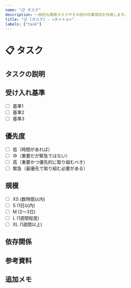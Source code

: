 ```yaml
---
name: "📋 タスク"
description: 一般的な開発タスクやその他の作業項目を作成します。
title: "📋 [タスク] - <タイトル>"
labels: ["task"]
---
```


# 📋 タスク

## タスクの説明
<!-- タスクの目的、範囲、期待される成果物について記入してください... -->

## 受け入れ基準
<!-- このタスクが完了したと見なされるための基準 -->
- [ ] 基準1
- [ ] 基準2
- [ ] 基準3

## 優先度
<!-- このタスクの優先度を選択してください -->
- [ ] 低（時間があれば）
- [ ] 中（重要だが緊急ではない）
- [ ] 高（重要かつ優先的に取り組むべき）
- [ ] 緊急（最優先で取り組む必要がある）

## 規模
<!-- タスクの規模または複雑さを選択してください -->
- [ ] XS (数時間以内)
- [ ] S (1日以内)
- [ ] M (2〜3日)
- [ ] L (1週間程度)
- [ ] XL (1週間以上)

## 依存関係
<!-- このタスクが依存する他のタスクやIssue -->

## 参考資料
<!-- タスク実行に役立つ資料やリンク、ドキュメント、コード参照、外部リソースなど... -->

## 追加メモ
<!-- その他の関連情報や注意事項、実装上の注意点や検討事項など... --> 